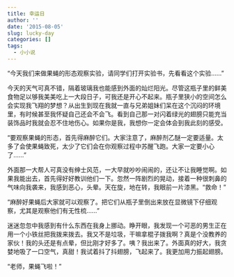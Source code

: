 ```yaml
---
title: 幸运日
author: ''
date: '2015-08-05'
slug: lucky-day
categories: []
tags:
  - 小小说
---
```


“今天我们来做果蝇的形态观察实验，请同学们打开实验书，先看看这个实验……”  

今天的天气可真不错，隔着玻璃我也能感到外面的灿烂阳光。尽管这瓶子里的鲜美食物足以够我美美吃上一大段日子，可我还是开心不起来。瓶子里狭小的空间怎么会实现我飞翔的梦想？从出生到现在我就一直与兄弟姐妹们呆在这个沉闷的环境里，有时候甚至我怀疑自己还会不会飞。看到自己那一对闪着绿光的翅膀只能充当装饰品时我就会忍不住地伤心。如果你是我，我想你一定会体会到我此刻的感受。    
 
“要观察果蝇的形态，首先得麻醉它们。大家注意了，麻醉剂乙醚一定要适量。太多了会使果蝇致死，太少了它们会在你观察过程中苏醒飞跑。大家一定要小心了……”  

外面那一大帮人可真没有绅士风范，一大早就吵吵闹闹的，还让不让我睡觉啊。如果我能出去，首先得好好教训他们一下。忽然一阵剧烈的晃动，接着一种很刺鼻的气味向我袭来，我感到恶心，头晕。天在旋，地在转，我眼前一片漆黑。“救命！”    

“麻醉好果蝇后大家就可以观察了。把它们从瓶子里倒出来放在显微镜下仔细观察，尤其是观察他们有无性梳……”  

迷迷忽忽中我感到有什么东西在我身上挪动。睁开眼，我发现一个可恶的男生正在用一个小铁丝把我拨来拨去。我又不是垃圾，干嘛拿棍子拨我啊？真是个没教养的家伙！我的头还是有点晕，但比刚才好多了。咦？我出来了。外面真的好大，我贪婪地吸了一口空气，真甜！我试着抖了抖翅膀，飞起来了。我更加用力振起翅膀。  

“老师，果蝇飞啦！”